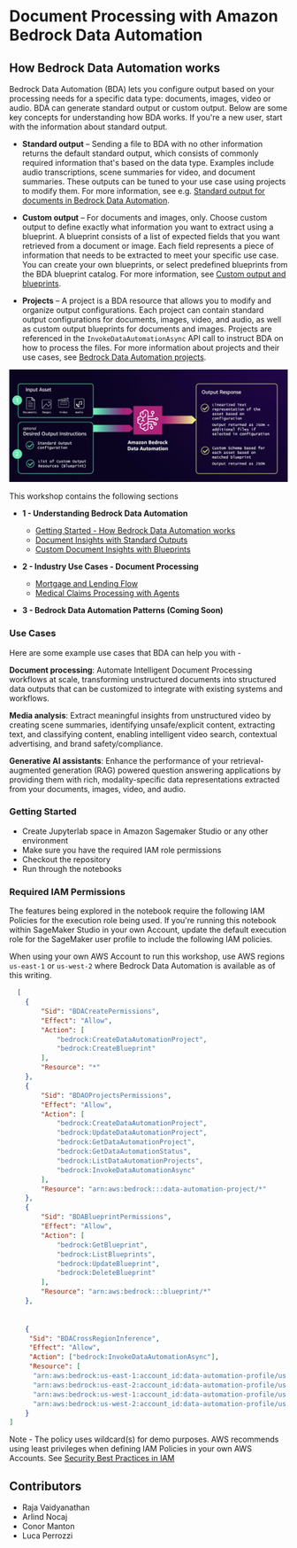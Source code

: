 # Document Processing with Amazon Bedrock Data Automation

## How Bedrock Data Automation works

Bedrock Data Automation (BDA) lets you configure output based on your processing needs for a specific data type: documents, images, video or audio. BDA can generate standard output or custom output. Below are some key concepts for understanding how BDA works. If you're a new user, start with the information about standard output.

* **Standard output** – Sending a file to BDA with no other information returns the default standard output, which consists of commonly required information that's based on the data type. Examples include audio transcriptions, scene summaries for video, and document summaries. These outputs can be tuned to your use case using projects to modify them. For more information, see e.g. [Standard output for documents in Bedrock Data Automation](https://docs.aws.amazon.com/bedrock/latest/userguide/bda-output-documents.html).

* **Custom output** – For documents and images, only. Choose custom output to define exactly what information you want to extract using a blueprint. A blueprint consists of a list of expected fields that you want retrieved from a document or image. Each field represents a piece of information that needs to be extracted to meet your specific use case. You can create your own blueprints, or select predefined blueprints from the BDA blueprint catalog. For more information, see [Custom output and blueprints](https://docs.aws.amazon.com/bedrock/latest/userguide/bda-custom-output-idp.html).

* **Projects** – A project is a BDA resource that allows you to modify and organize output configurations. Each project can contain standard output configurations for documents, images, video, and audio, as well as custom output blueprints for documents and images. Projects are referenced in the `InvokeDataAutomationAsync` API call to instruct BDA on how to process the files. For more information about projects and their use cases, see [Bedrock Data Automation projects](https://docs.aws.amazon.com/bedrock/latest/userguide/bda-projects.html).

<img src="images/amazon-bedrock-data-automation-overview.png" alt="Overview Bedrock Data Automation" title="Overview Bedrock Data Automation" width="600">

This workshop contains the following sections

* **1 - Understanding Bedrock Data Automation**
  * [Getting Started - How Bedrock Data Automation works](10-Understanding-BDA/11_getting_started_with_bda.ipynb)
  * [Document Insights with Standard Outputs](10-Understanding-BDA/12_standard_output_extended.ipynb)
  * [Custom Document Insights with Blueprints](10-Understanding-BDA/13_custom_outputs_and_blueprints.ipynb)
* **2 - Industry Use Cases - Document Processing**
  * [Mortgage and Lending Flow](20-Industry-Use-Cases/21-Mortgage-and-Lending/21_mortgage_and_lending.ipynb)
  * [Medical Claims Processing with Agents](20-Industry-Use-Cases/22-Medical-Claims-Processing/22_medical_claims_processing.ipynb)

* **3 - Bedrock Data Automation Patterns (Coming Soon)**

### Use Cases

Here are some example use cases that BDA can help you with - 

**Document processing**: Automate Intelligent Document Processing workflows at scale, transforming unstructured documents into structured data outputs that can be customized to integrate with existing systems and workflows.

**Media analysis**: Extract meaningful insights from unstructured video by creating scene summaries, identifying unsafe/explicit content, extracting text, and classifying content, enabling intelligent video search, contextual advertising, and brand safety/compliance.

**Generative AI assistants**: Enhance the performance of your retrieval-augmented generation (RAG) powered question answering applications by providing them with rich, modality-specific data representations extracted from your documents, images, video, and audio.

### Getting Started

* Create Jupyterlab space in Amazon Sagemaker Studio or any other environment
* Make sure you have the required IAM role permissions
* Checkout the repository
* Run through the notebooks

### Required IAM Permissions

The features being explored in the notebook require the following IAM Policies for the execution role being used. If you're running this notebook within SageMaker Studio in your own Account, update the default execution role for the SageMaker user profile to include the following IAM policies. 

When using your own AWS Account to run this workshop, use AWS regions `us-east-1` or `us-west-2` where Bedrock Data Automation is available as of this writing.

```json
  [
    {
        "Sid": "BDACreatePermissions",
        "Effect": "Allow",
        "Action": [
            "bedrock:CreateDataAutomationProject",
            "bedrock:CreateBlueprint"
        ],
        "Resource": "*"
    },
    {
        "Sid": "BDAOProjectsPermissions",
        "Effect": "Allow",
        "Action": [
            "bedrock:CreateDataAutomationProject",
            "bedrock:UpdateDataAutomationProject",
            "bedrock:GetDataAutomationProject",
            "bedrock:GetDataAutomationStatus",
            "bedrock:ListDataAutomationProjects",
            "bedrock:InvokeDataAutomationAsync"
        ],
        "Resource": "arn:aws:bedrock:::data-automation-project/*"
    },
    {
        "Sid": "BDABlueprintPermissions",
        "Effect": "Allow",
        "Action": [
            "bedrock:GetBlueprint",
            "bedrock:ListBlueprints",
            "bedrock:UpdateBlueprint",
            "bedrock:DeleteBlueprint"
        ],
        "Resource": "arn:aws:bedrock:::blueprint/*"
    },

      
    {
     "Sid": "BDACrossRegionInference",
     "Effect": "Allow",
     "Action": ["bedrock:InvokeDataAutomationAsync"],
     "Resource": [
      "arn:aws:bedrock:us-east-1:account_id:data-automation-profile/us.data-automation-v1",
      "arn:aws:bedrock:us-east-2:account_id:data-automation-profile/us.data-automation-v1",
      "arn:aws:bedrock:us-west-1:account_id:data-automation-profile/us.data-automation-v1",
      "arn:aws:bedrock:us-west-2:account_id:data-automation-profile/us.data-automation-v1"]
    }
]
```

Note - The policy uses wildcard(s) for demo purposes. AWS recommends using least privileges when defining IAM Policies in your own AWS Accounts. See  [Security Best Practices in IAM](https://docs.aws.amazon.com/IAM/latest/UserGuide/best-practices.html)


## Contributors

* Raja Vaidyanathan
* Arlind Nocaj
* Conor Manton
* Luca Perrozzi
